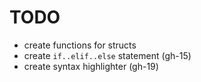 # TODO

- create functions for structs
- create `if..elif..else` statement (gh-15)
- create syntax highlighter (gh-19)
